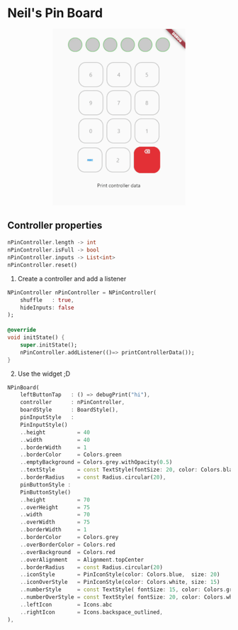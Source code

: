 # Neil's Pin Board
<p align="center">
    <img src="https://github.com/nycm1989/nPinBoard/blob/main/demostrate.gif?raw=true" alt="" style="width:300px;">
</p>


## Controller properties
```dart
nPinController.length -> int
nPinController.isFull -> bool
nPinController.inputs -> List<int>
nPinController.reset()
```

1. Create a controller and add a listener

```dart
NPinController nPinController = NPinController(
    shuffle   : true,
    hideInputs: false
);

@override
void initState() {
    super.initState();
    nPinController.addListener(()=> printControllerData());
}
```

2. Use the widget ;D

```dart
NPinBoard(
    leftButtonTap   : () => debugPrint("hi"),
    controller      : nPinController,
    boardStyle      : BoardStyle(),
    pinInputStyle   :
    PinInputStyle()
    ..height          = 40
    ..width           = 40
    ..borderWidth     = 1
    ..borderColor     = Colors.green
    ..emptyBackground = Colors.grey.withOpacity(0.5)
    ..textStyle       = const TextStyle(fontSize: 20, color: Colors.black)
    ..borderRadius    = const Radius.circular(20),
    pinButtonStyle :
    PinButtonStyle()
    ..height          = 70
    ..overHeight      = 75
    ..width           = 70
    ..overWidth       = 75
    ..borderWidth     = 1
    ..borderColor     = Colors.grey
    ..overBorderColor = Colors.red
    ..overBackground  = Colors.red
    ..overAlignment   = Alignment.topCenter
    ..borderRadius    = const Radius.circular(20)
    ..iconStyle       = PinIconStyle(color: Colors.blue,  size: 20)
    ..iconOverStyle   = PinIconStyle(color: Colors.white, size: 15)
    ..numberStyle     = const TextStyle( fontSize: 15, color: Colors.grey  )
    ..numberOverStyle = const TextStyle( fontSize: 20, color: Colors.white )
    ..leftIcon        = Icons.abc
    ..rightIcon       = Icons.backspace_outlined,
),

```




